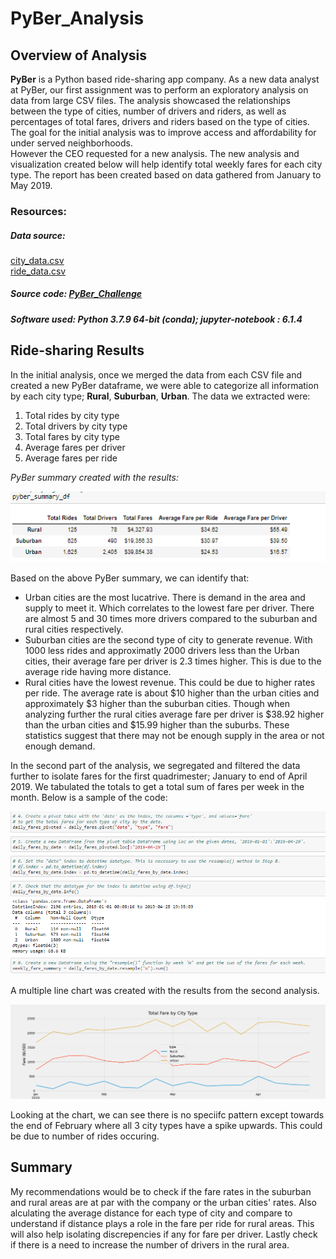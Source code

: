 # PyBer_Analysis

## Overview of Analysis

**PyBer** is a Python based ride-sharing app company.  As a new data analyst at PyBer, our first assignment was to perform an exploratory analysis on data from large CSV files.
The analysis showcased the relationships between the type of cities, number of drivers and riders, as well as percentages of total fares, drivers and riders based on the type of cities.  The goal for the initial analysis was to improve access and affordability for under served neighborhoods.<br>
However the CEO requested for a new analysis.  The new analysis and visualization created below will help identify total weekly fares for each city type.
The report has been created based on data gathered from January to May 2019.

### Resources:

##### Data source:

[city_data.csv](https://github.com/taranahassan/PyBer_Analysis/blob/main/Resources/city_data.csv)  <br>
[ride_data.csv](https://github.com/taranahassan/PyBer_Analysis/blob/main/Resources/ride_data.csv)  <br>
##### Source code:  [PyBer_Challenge](https://github.com/taranahassan/PyBer_Analysis/blob/main/PyBer_Challenge.ipynb)  <br>
##### Software used: Python 3.7.9 64-bit (conda); jupyter-notebook : 6.1.4  <br>


## Ride-sharing Results

In the initial analysis, once we merged the data from each CSV file and created a new PyBer dataframe, we were able to categorize all information by each city type; **Rural**, **Suburban**, **Urban**.  The data we extracted were:

  1.  Total rides by city type<br>
  2.  Total drivers by city type<br>
  3.  Total fares by city type<br>
  4.  Average fares per driver<br>
  5.  Average fares per ride<br>

*_PyBer summary created with the results:_*

![PyBer_summary](https://github.com/taranahassan/PyBer_Analysis/blob/main/Image_examples/PyBer_summary.png?raw=true)<br>


Based on the above PyBer summary, we can identify that:

  - Urban cities are the most lucatrive.  There is demand in the area and supply to meet it.  Which correlates to the lowest fare per driver. There are almost 5 and 30 times more drivers compared to the suburban and rural cities respectively.<br>  
  - Suburban cities are the second type of city to generate revenue.  With 1000 less rides and approximatly 2000 drivers less than the Urban cities, their average fare per driver is 2.3 times higher.  This is due to the average ride having more distance.<br>
  - Rural cities have the lowest revenue.  This could be due to higher rates per ride.  The average rate is about $10 higher than the urban cities and approximately $3 higher than the suburban cities.  Though when analyzing further the rural cities average fare per driver is $38.92 higher than the urban cities and $15.99 higher than the suburbs.  These statistics suggest that there may not be enough supply in the area or not enough demand.<br>
  
  
In the second part of the analysis, we segregated and filtered the data further to isolate fares for the first quadrimester; January to end of April 2019.  We tabulated the totals to get a total sum of fares per week in the month.  Below is a sample of the code:<br>

![Weekly_fare_code_sample](https://github.com/taranahassan/PyBer_Analysis/blob/main/Image_examples/Weekly_fare_code_sample.png?raw=true)<br>

A multiple line chart was created with the results from the second analysis.<br>

![PyBer_fare_summary](https://github.com/taranahassan/PyBer_Analysis/blob/main/analysis/PyBer_fare_summary.png?raw=true)<br>

Looking at the chart, we can see there is no speciifc pattern except towards the end of February where all 3 city types have a spike upwards.  This could be due to number of rides occuring.<br>


## Summary

My recommendations would be to check if the fare rates in the suburban and rural areas are at par with the company or the urban cities' rates.  Also alculating the average distance for each type of city and compare to understand if distance plays a role in the fare per ride for rural areas.  This will also help isolating discrepencies if any for fare per driver.  Lastly check if there is a need to increase the number of drivers in the rural area.  
